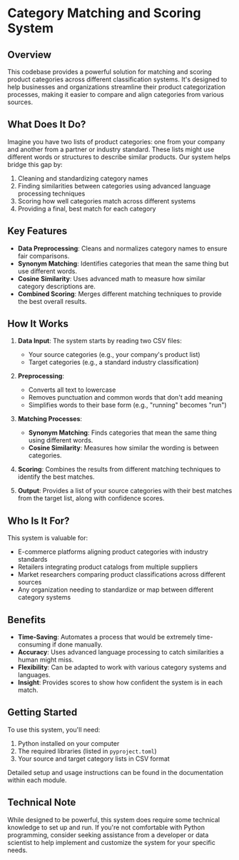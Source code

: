 # Category Matching and Scoring System

## Overview

This codebase provides a powerful solution for matching and scoring product categories across different classification systems. It's designed to help businesses and organizations streamline their product categorization processes, making it easier to compare and align categories from various sources.

## What Does It Do?

Imagine you have two lists of product categories: one from your company and another from a partner or industry standard. These lists might use different words or structures to describe similar products. Our system helps bridge this gap by:

1. Cleaning and standardizing category names
2. Finding similarities between categories using advanced language processing techniques
3. Scoring how well categories match across different systems
4. Providing a final, best match for each category

## Key Features

- **Data Preprocessing**: Cleans and normalizes category names to ensure fair comparisons.
- **Synonym Matching**: Identifies categories that mean the same thing but use different words.
- **Cosine Similarity**: Uses advanced math to measure how similar category descriptions are.
- **Combined Scoring**: Merges different matching techniques to provide the best overall results.

## How It Works

1. **Data Input**: The system starts by reading two CSV files:
   - Your source categories (e.g., your company's product list)
   - Target categories (e.g., a standard industry classification)

2. **Preprocessing**: 
   - Converts all text to lowercase
   - Removes punctuation and common words that don't add meaning
   - Simplifies words to their base form (e.g., "running" becomes "run")

3. **Matching Processes**:
   - **Synonym Matching**: Finds categories that mean the same thing using different words.
   - **Cosine Similarity**: Measures how similar the wording is between categories.

4. **Scoring**: Combines the results from different matching techniques to identify the best matches.

5. **Output**: Provides a list of your source categories with their best matches from the target list, along with confidence scores.

## Who Is It For?

This system is valuable for:
- E-commerce platforms aligning product categories with industry standards
- Retailers integrating product catalogs from multiple suppliers
- Market researchers comparing product classifications across different sources
- Any organization needing to standardize or map between different category systems

## Benefits

- **Time-Saving**: Automates a process that would be extremely time-consuming if done manually.
- **Accuracy**: Uses advanced language processing to catch similarities a human might miss.
- **Flexibility**: Can be adapted to work with various category systems and languages.
- **Insight**: Provides scores to show how confident the system is in each match.

## Getting Started

To use this system, you'll need:
1. Python installed on your computer
2. The required libraries (listed in `pyproject.toml`)
3. Your source and target category lists in CSV format

Detailed setup and usage instructions can be found in the documentation within each module.

## Technical Note

While designed to be powerful, this system does require some technical knowledge to set up and run. If you're not comfortable with Python programming, consider seeking assistance from a developer or data scientist to help implement and customize the system for your specific needs.